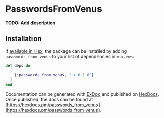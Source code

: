 # PasswordsFromVenus

**TODO: Add description**

## Installation

If [available in Hex](https://hex.pm/docs/publish), the package can be installed
by adding `passwords_from_venus` to your list of dependencies in `mix.exs`:

```elixir
def deps do
  [
    {:passwords_from_venus, "~> 0.1.0"}
  ]
end
```

Documentation can be generated with [ExDoc](https://github.com/elixir-lang/ex_doc)
and published on [HexDocs](https://hexdocs.pm). Once published, the docs can
be found at [https://hexdocs.pm/passwords_from_venus](https://hexdocs.pm/passwords_from_venus).

